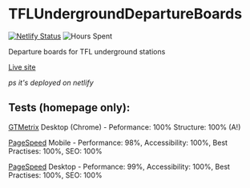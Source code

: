 ﻿# TFLUndergroundDepartureBoards
[![Netlify Status](https://api.netlify.com/api/v1/badges/50cec1ab-9594-4ab3-a4ef-97812f5371bc/deploy-status)](https://app.netlify.com/sites/tflundergrounddepartures/deploys) ![Hours Spent](https://img.shields.io/badge/Hours%20spent%20coding-3-brightgreen)

Departure boards for TFL underground stations

[Live site](https://tfldepartures.deveroonie.uk/)

*ps it's deployed on netlify*

## Tests (homepage only):
[GTMetrix](https://gtmetrix.com/) Desktop (Chrome) - Peformance: 100% Structure: 100% (A!)

[PageSpeed](https://pagespeed.web.dev) Mobile - Performance: 98%, Accessibility: 100%, Best Practises: 100%, SEO: 100%

[PageSpeed](https://pagespeed.web.dev) Desktop - Peformance: 99%, Accessibility: 100%, Best Practises: 100%, SEO: 100%
